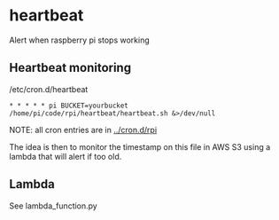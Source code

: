 # heartbeat

Alert when raspberry pi stops working

## Heartbeat monitoring

/etc/cron.d/heartbeat

```
* * * * * pi BUCKET=yourbucket /home/pi/code/rpi/heartbeat/heartbeat.sh &>/dev/null
```

NOTE: all cron entries are in [../cron.d/rpi](../cron.d/rpi)

The idea is then to monitor the timestamp on this file in AWS S3 using a lambda that will alert if too old.

## Lambda 

See lambda_function.py

